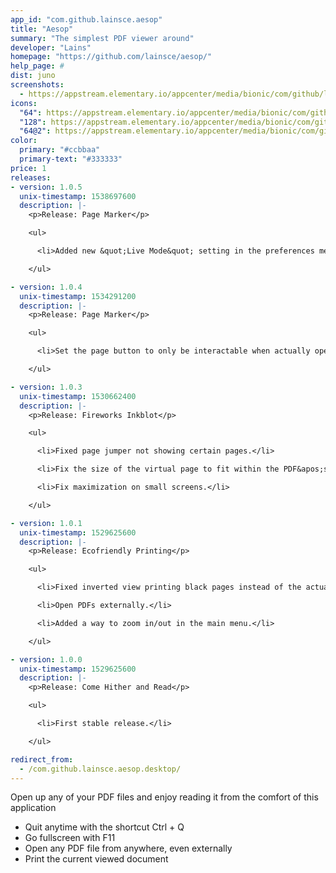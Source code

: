 ```yaml
---
app_id: "com.github.lainsce.aesop"
title: "Aesop"
summary: "The simplest PDF viewer around"
developer: "Lains"
homepage: "https://github.com/lainsce/aesop/"
help_page: #
dist: juno
screenshots:
  - https://appstream.elementary.io/appcenter/media/bionic/com/github/lainsce.aesop/8C13BA037A6C6A0214F91F808EE1AF0B/screenshots/image-1_orig.png
icons:
  "64": https://appstream.elementary.io/appcenter/media/bionic/com/github/lainsce.aesop/8C13BA037A6C6A0214F91F808EE1AF0B/icons/64x64/com.github.lainsce.aesop_com.github.lainsce.aesop.png
  "128": https://appstream.elementary.io/appcenter/media/bionic/com/github/lainsce.aesop/8C13BA037A6C6A0214F91F808EE1AF0B/icons/128x128/com.github.lainsce.aesop_com.github.lainsce.aesop.png
  "64@2": https://appstream.elementary.io/appcenter/media/bionic/com/github/lainsce.aesop/8C13BA037A6C6A0214F91F808EE1AF0B/icons/64x64@2/com.github.lainsce.aesop_com.github.lainsce.aesop.png
color:
  primary: "#ccbbaa"
  primary-text: "#333333"
price: 1
releases:
- version: 1.0.5
  unix-timestamp: 1538697600
  description: |-
    <p>Release: Page Marker</p>

    <ul>

      <li>Added new &quot;Live Mode&quot; setting in the preferences menu.</li>

    </ul>

- version: 1.0.4
  unix-timestamp: 1534291200
  description: |-
    <p>Release: Page Marker</p>

    <ul>

      <li>Set the page button to only be interactable when actually opening PDFs.</li>

    </ul>

- version: 1.0.3
  unix-timestamp: 1530662400
  description: |-
    <p>Release: Fireworks Inkblot</p>

    <ul>

      <li>Fixed page jumper not showing certain pages.</li>

      <li>Fix the size of the virtual page to fit within the PDF&apos;s sizes.</li>

      <li>Fix maximization on small screens.</li>

    </ul>

- version: 1.0.1
  unix-timestamp: 1529625600
  description: |-
    <p>Release: Ecofriendly Printing</p>

    <ul>

      <li>Fixed inverted view printing black pages instead of the actual document.</li>

      <li>Open PDFs externally.</li>

      <li>Added a way to zoom in/out in the main menu.</li>

    </ul>

- version: 1.0.0
  unix-timestamp: 1529625600
  description: |-
    <p>Release: Come Hither and Read</p>

    <ul>

      <li>First stable release.</li>

    </ul>

redirect_from:
  - /com.github.lainsce.aesop.desktop/
---
```

<p>Open up any of your PDF files and enjoy reading it from the comfort of this application</p>
<ul>
  <li>Quit anytime with the shortcut Ctrl + Q</li>
  <li>Go fullscreen with F11</li>
  <li>Open any PDF file from anywhere, even externally</li>
  <li>Print the current viewed document</li>
</ul>

